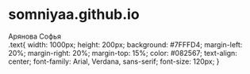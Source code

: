 # somniyaa.github.io
<!DOCTYPE html>
<html lang="ru">
<head>
<link rel="stylesheet" href="style.css">
</head>
<body>
<div class="text">Арянова Софья</div>
</body>
</html>
.text{
width: 1000px;
height: 200px;
background: #7FFFD4;
margin-left: 20%;
margin-right: 20%;
margin-top: 15%;
color: #082567;
text-align: center;
font-family: Arial, Verdana, sans-serif;
font-size: 120px;
}
